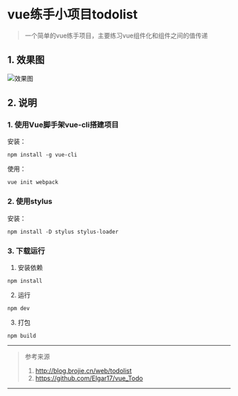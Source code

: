 # vue练手小项目todolist

> 一个简单的vue练手项目，主要练习vue组件化和组件之间的值传递

## 1. 效果图

![效果图](https://i.loli.net/2020/09/09/YMJCqDAG8etxBTs.png)

## 2. 说明
### 1. 使用Vue脚手架vue-cli搭建项目

安装：

```
npm install -g vue-cli
```

使用：

```
vue init webpack 
```

### 2. 使用stylus 

安装：

```
npm install -D stylus stylus-loader
```

### 3. 下载运行
1. 安装依赖
```
npm install 
```
2. 运行
```
npm dev
```
3. 打包
```
npm build
```

---
> 参考来源
> 1. http://blog.brojie.cn/web/todolist
> 2. https://github.com/Elgar17/vue_Todo
---
